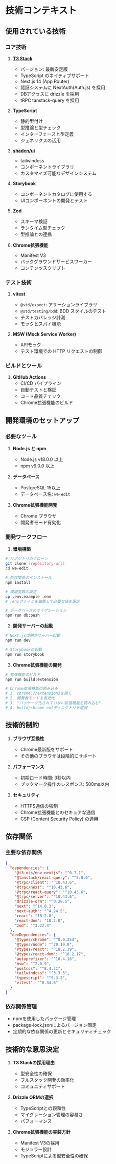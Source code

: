 # 技術コンテキスト

## 使用されている技術

### コア技術

1. **[T3 Stack](https://create.t3.gg/)**

   - バージョン: 最新安定版
   - TypeScript のネイティブサポート
   - Next.js 14 (App Router)
   - 認証システムに NextAuth(Auth.js) を採用
   - DBアクセスに drizzle を採用
   - tRPC tanstack-query を採用

2. **TypeScript**

   - 静的型付け
   - 型推論と型チェック
   - インターフェースと型定義
   - ジェネリクスの活用

3. **[shadcn/ui](https://ui.shadcn.com/)**

   - tailwindcss
   - コンポーネントライブラリ
   - カスタマイズ可能なデザインシステム

4. **Storybook**

   - コンポーネントカタログに使用する
   - UIコンポーネントの開発とテスト

5. **Zod**

   - スキーマ検証
   - ランタイム型チェック
   - 型推論との連携

6. **Chrome拡張機能**
   - Manifest V3
   - バックグラウンドサービスワーカー
   - コンテンツスクリプト

### テスト技術

1. **vitest**
   - `@std/expect`: アサーションライブラリ
   - `@std/testing/bdd`: BDD スタイルのテスト
   - テストカバレッジ計測
   - モックとスパイ機能

2. **MSW (Mock Service Worker)**
   - APIモック
   - テスト環境での HTTP リクエストの制御

### ビルドとツール

1. **GitHub Actions**
   - CI/CD パイプライン
   - 自動テストと検証
   - コード品質チェック
   - Chrome拡張機能のビルド

## 開発環境のセットアップ

### 必要なツール

1. **Node.js と npm**
   - Node.js v18.0.0 以上
   - npm v9.0.0 以上

2. **データベース**
   - PostgreSQL 15以上
   - データベース名: `we-edit`

3. **Chrome拡張機能開発**
   - Chrome ブラウザ
   - 開発者モード有効化

### 開発ワークフロー

1. **環境構築**
```bash
# リポジトリのクローン
git clone [repository-url]
cd we-edit

# 依存関係のインストール
npm install

# 環境変数の設定
cp .env.example .env
# .envファイルを編集して必要な値を設定

# データベースのマイグレーション
npm run db:push
```

2. **開発サーバーの起動**
```bash
# Next.jsの開発サーバー起動
npm run dev

# Storybookの起動
npm run storybook
```

3. **Chrome拡張機能の開発**
```bash
# 拡張機能のビルド
npm run build:extension

# Chrome拡張機能の読み込み
# 1. chrome://extensionsを開く
# 2. 開発者モードを有効化
# 3. "パッケージ化されていない拡張機能を読み込む"
# 4. build/chrome-extディレクトリを選択
```

## 技術的制約

1. **ブラウザ互換性**
   - Chrome最新版をサポート
   - その他のブラウザは段階的にサポート

2. **パフォーマンス**
   - 初期ロード時間: 3秒以内
   - ブックマーク操作のレスポンス: 500ms以内

3. **セキュリティ**
   - HTTPS通信の強制
   - Chrome拡張機能とのセキュアな通信
   - CSP (Content Security Policy) の適用

## 依存関係

### 主要な依存関係

```json
{
  "dependencies": {
    "@t3-oss/env-nextjs": "^0.7.1",
    "@tanstack/react-query": "^5.0.0",
    "@trpc/client": "^10.43.6",
    "@trpc/next": "^10.43.6",
    "@trpc/react-query": "^10.43.6",
    "@trpc/server": "^10.43.6",
    "drizzle-orm": "^0.28.5",
    "next": "^14.0.3",
    "next-auth": "^4.24.5",
    "react": "18.2.0",
    "react-dom": "18.2.0",
    "zod": "^3.22.4"
  },
  "devDependencies": {
    "@types/chrome": "^0.0.254",
    "@types/node": "^20.10.0",
    "@types/react": "^18.2.39",
    "@types/react-dom": "^18.2.17",
    "autoprefixer": "^10.4.16",
    "msw": "^2.0.9",
    "postcss": "^8.4.31",
    "tailwindcss": "^3.3.5",
    "typescript": "^5.3.2",
    "vitest": "^0.34.6"
  }
}
```

### 依存関係管理

- npmを使用したパッケージ管理
- package-lock.jsonによるバージョン固定
- 定期的な依存関係の更新とセキュリティチェック

## 技術的な意思決定

1. **T3 Stackの採用理由**
   - 型安全性の確保
   - フルスタック開発の効率化
   - コミュニティサポート

2. **Drizzle ORMの選択**
   - TypeScriptとの親和性
   - マイグレーション管理の容易さ
   - パフォーマンス

3. **Chrome拡張機能の実装方針**
   - Manifest V3の採用
   - モジュラー設計
   - TypeScriptによる型安全性の確保
